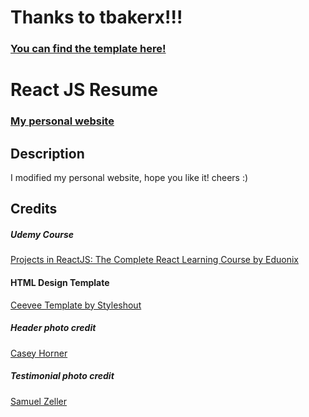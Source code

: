 
# Thanks to tbakerx!!!
### <a href="https://github.com/tbakerx/react-resume-template/blob/master/README.md">You can find the template here!</a> 


# React JS Resume   
### <a href="https://bobotsai1204-myresume.herokuapp.com/">My personal website</a> 

## Description
I modified my personal website, hope you like it!
cheers :)


## Credits
##### Udemy Course
<a href="https://www.udemy.com/projects-in-reactjs-the-complete-react-learning-course/learn/v4/overview">Projects in ReactJS: The Complete React Learning Course by Eduonix</a>

#### HTML Design Template
<a href="https://www.styleshout.com/free-templates/ceevee/">Ceevee Template by Styleshout</a>

##### Header photo credit
<a href="https://unsplash.com/@mischievous_penguins?utm_medium=referral&amp;utm_campaign=photographer-credit&amp;utm_content=creditBadge">Casey Horner</a>

##### Testimonial photo credit
<a href="https://unsplash.com/@samuelzeller?utm_medium=referral&amp;utm_campaign=photographer-credit&amp;utm_content=creditBadge">Samuel Zeller</a>

